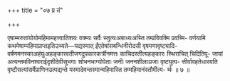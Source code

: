+++
title = "०७ प्र तं"

+++

एषाम्मरुतांयोयोमहिमामहत्त्वातिशयः वक्म्यः सर्वैः स्तुत्यःअबाध्यःअस्ति तम्प्रविवक्मि प्रवच्मि- वर्णयामि कथमेषाम्महिमाप्राप्तइतिउच्यते—यद्यस्मात् ईंएतेषांसबन्धिनीरोदसी वृषमणावृष्ट्यादि- वर्षणमनस्काअहंयुःअहङ्कारवतीजगदुपकारकर्त्रीनमत्तः काचिदस्तीत्यहङ्कारः स्थिराचित् चिदितिपू- जायां अत्यन्तमविनश्वराईदृशीदेवीसुभगाः शोभनभाग्योपेताः जनीः जननशीलाःप्रजाः वृष्ट्युत्प- त्तीर्वावहतेधारयति वृष्टौसत्यांसर्वेप्राणिनउत्पद्यन्ते यस्मादेवन्तस्मान्महिमास्ति तम्महिमानंस्तौमीत्य- र्थः ॥ ७ ॥